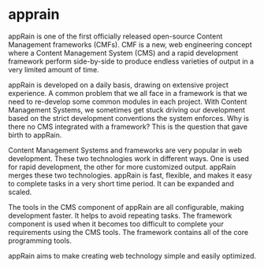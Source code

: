 apprain
=======


appRain is one of the first officially released open-source Content Management frameworks (CMFs). CMF is a new, web engineering concept where a Content Management System (CMS) and a rapid development framework perform side-by-side to produce endless varieties of output in a very limited amount of time.

appRain is developed on a daily basis, drawing on extensive project experience. A common problem that we all face in a framework is that we need to re-develop some common modules in each project. With Content Management Systems, we sometimes get stuck driving our development based on the strict development conventions the system enforces. Why is there no CMS integrated with a framework? This is the question that gave birth to appRain.

Content Management Systems and frameworks are very popular in web development. These two technologies work in different ways. One is used for rapid development, the other for more customized output. appRain merges these two technologies. appRain is fast, flexible, and makes it easy to complete tasks in a very short time period. It can be expanded and scaled.

The tools in the CMS component of appRain are all configurable, making development faster. It helps to avoid repeating tasks. The framework component is used when it becomes too difficult to complete your requirements using the CMS tools. The framework contains all of the core programming tools.

appRain aims to make creating web technology simple and easily optimized.
